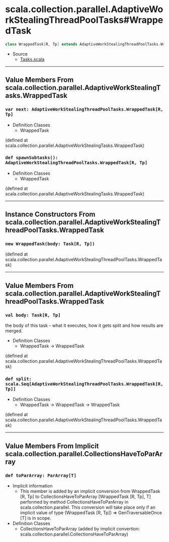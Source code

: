 
#  scala.collection.parallel.AdaptiveWorkStealingThreadPoolTasks#WrappedTask  #

```scala
class WrappedTask[R, Tp] extends AdaptiveWorkStealingThreadPoolTasks.WrappedTask[R, Tp] with AdaptiveWorkStealingThreadPoolTasks.WrappedTask[R, Tp]
```

* Source
  * [Tasks.scala](https://github.com/scala/scala/tree/6d09a1ba5f/src/library/scala/collection/parallel/Tasks.scala#L1)


--------------------------------------------------------------------------------
Value Members From scala.collection.parallel.AdaptiveWorkStealingTasks.WrappedTask
--------------------------------------------------------------------------------


### `var next: AdaptiveWorkStealingThreadPoolTasks.WrappedTask[R, Tp]`       ###

* Definition Classes
  * WrappedTask

(defined at scala.collection.parallel.AdaptiveWorkStealingTasks.WrappedTask)


### `def spawnSubtasks(): AdaptiveWorkStealingThreadPoolTasks.WrappedTask[R, Tp]` ###

* Definition Classes
  * WrappedTask

(defined at scala.collection.parallel.AdaptiveWorkStealingTasks.WrappedTask)


--------------------------------------------------------------------------------
Instance Constructors From scala.collection.parallel.AdaptiveWorkStealingThreadPoolTasks.WrappedTask
--------------------------------------------------------------------------------


### `new WrappedTask(body: Task[R, Tp])`                                     ###

(defined at scala.collection.parallel.AdaptiveWorkStealingThreadPoolTasks.WrappedTask)


--------------------------------------------------------------------------------
Value Members From scala.collection.parallel.AdaptiveWorkStealingThreadPoolTasks.WrappedTask
--------------------------------------------------------------------------------


### `val body: Task[R, Tp]`                                                  ###

the body of this task - what it executes, how it gets split and how results are
merged.

* Definition Classes
  * WrappedTask → WrappedTask

(defined at scala.collection.parallel.AdaptiveWorkStealingThreadPoolTasks.WrappedTask)


### `def split: scala.Seq[AdaptiveWorkStealingThreadPoolTasks.WrappedTask[R, Tp]]` ###

* Definition Classes
  * WrappedTask → WrappedTask → WrappedTask

(defined at scala.collection.parallel.AdaptiveWorkStealingThreadPoolTasks.WrappedTask)


--------------------------------------------------------------------------------
Value Members From Implicit scala.collection.parallel.CollectionsHaveToParArray
--------------------------------------------------------------------------------


### `def toParArray: ParArray[T]`                                            ###

* Implicit information
  * This member is added by an implicit conversion from WrappedTask [R, Tp] to
    CollectionsHaveToParArray [WrappedTask [R, Tp], T] performed by method
    CollectionsHaveToParArray in scala.collection.parallel. This conversion will
    take place only if an implicit value of type (WrappedTask [R, Tp]) ⇒
    GenTraversableOnce [T] is in scope.
* Definition Classes
  * CollectionsHaveToParArray
(added by implicit convertion: scala.collection.parallel.CollectionsHaveToParArray)
